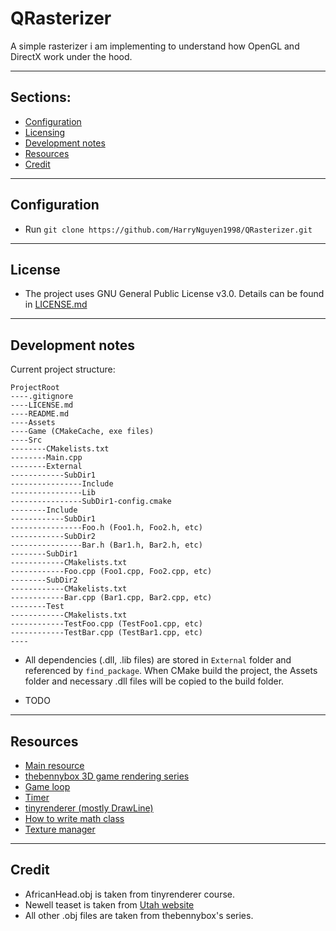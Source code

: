 # QRasterizer
A simple rasterizer i am implementing to understand how OpenGL and DirectX work under the hood.

---

## Sections:
- [Configuration](#configuration)
- [Licensing](#license)
- [Development notes](#development-notes)
- [Resources](#resources)
- [Credit](#credit)

---

## Configuration
- Run `git clone https://github.com/HarryNguyen1998/QRasterizer.git`

---

## License
- The project uses GNU General Public License v3.0. Details can be found in [LICENSE.md](./LICENSE.md)

---

## Development notes
Current project structure:
```
ProjectRoot
----.gitignore
----LICENSE.md
----README.md
----Assets
----Game (CMakeCache, exe files)
----Src
--------CMakelists.txt
--------Main.cpp
--------External
------------SubDir1
----------------Include
----------------Lib
----------------SubDir1-config.cmake
--------Include
------------SubDir1
----------------Foo.h (Foo1.h, Foo2.h, etc)
------------SubDir2
----------------Bar.h (Bar1.h, Bar2.h, etc)
--------SubDir1
------------CMakelists.txt
------------Foo.cpp (Foo1.cpp, Foo2.cpp, etc)
--------SubDir2
------------CMakelists.txt
------------Bar.cpp (Bar1.cpp, Bar2.cpp, etc)
--------Test
------------CMakelists.txt
------------TestFoo.cpp (TestFoo1.cpp, etc)
------------TestBar.cpp (TestBar1.cpp, etc)
----
```
- All dependencies (.dll, .lib files) are stored in `External` folder and referenced by `find_package`. When CMake build the project, the Assets folder and necessary .dll files will be copied to the build folder.

- TODO

---

## Resources
- [Main resource](https://www.scratchapixel.com/index.php)
- [thebennybox 3D game rendering series](https://www.youtube.com/watch?v=Y_vvC2G7vRo&list=PLEETnX-uPtBUbVOok816vTl1K9vV1GgH5)
- [Game loop](http://gameprogrammingpatterns.com/game-loop.html)
- [Timer](https://bell0bytes.eu/keeping-track-of-time/)
- [tinyrenderer (mostly DrawLine)](https://github.com/ssloy/tinyrenderer/wiki)
- [How to write math class](https://www.reedbeta.com/blog/on-vector-math-libraries/)
- [Texture manager](https://codereview.stackexchange.com/questions/87367/texture-managing)

---

## Credit
- AfricanHead.obj is taken from tinyrenderer course.
- Newell teaset is taken from [Utah website](https://www.cs.utah.edu/~natevm/newell_teaset/newell_teaset.zip)
- All other .obj files are taken from thebennybox's series.